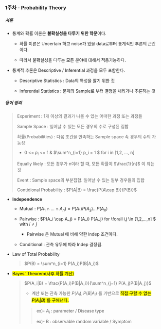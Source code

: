 ### 1주차 - Probability Theory



##### 서론

- 통계와 확률 이론은 **불확실성을 다루기 위한 학문**이다. 
  
  - 확률 이론은 Uncertain 하고 noise가 있을 data로부터 통계적인 추론의 근간이다. 
  
  - 따라서 불확실성을 다루는 모든 분야에 대해서 적용가능하다. 



- 통계적 추론은 Descriptive / Inferential 과정을 모두 포함한다. 
  
  - Descriptive Statistics : Data의 특성을 알기 위한 것 
  
  - Inferential Statistics : 문제의 Sample로 부터 결정을 내리거나 추론하는 것



##### 용어 정리

> Experiment : 1개 이상의 결과가 나올 수 있는 어떠한 과정 또는 과정들 
> 
> Sample Space : 일어날 수 있는 모든 경우의 수로 구성된 집합 
> 
> 확률(Probabilities) : 다음 조건을 만족하는 Sample space 속 경우의 수의 가능성
> 
> - 0 <= $p_i$ <= 1 & $\sum^n_{i=1} p_i = 1 $ for i in [1,2, ..., n] 
> 
> Equally likely : 모든 경우가 n이라 할 때, 모든 확률이 $\frac{1}{n}$ 이 되는 것 
> 
> Event : Sample space의 부분집합. 일어날 수 있는 일부 경우들의 집합
> 
> Contidional Probability : $P(A|B) = \frac{P(A\cap B)}{P(B)}$ 



- **Independence**
  
  - Mutual : $P(A_1 \cap ... \cap A_n) = P(A_1) P(A_2) ... P(A_n)$
  
  - Pairwise : $P(A_i \cap A_j) = P(A_i) P(A_j) for \forall i,j \in [1,2,...,n] $ with $i\neq j$ 
    
    - Pairwise 은 Mutual 에 비해 약한 Indep 조건이다. 
  
  - Conditional : 관측 유무에 따라 Indep 결정됨. 



- Law of Total Probability 
  
  > $P(B) = \sum^n_{i=1} P(A_i)P(B|A_i)$ 



- <mark>Bayes' Theorem(사후 확률 계산)</mark>
  
  > $P(A_i|B) = \frac{P(A_i)P(B|A_i)}{\sum^n_{j=1} P(A_j)P(B|A_j)}$
  > 
  > - 계산 또는 관측 가능한 $P(A_i), P(B|A_i)$ 를 기반으로 <mark>직접 구할 수 없는 $P(A_i|B)$ 를 구해낸다. </mark>
  > 
  > > ex)- $A_i$ : parameter / Disease type 
  > > 
  > > ex)- B : observable random variable / Symptom 




